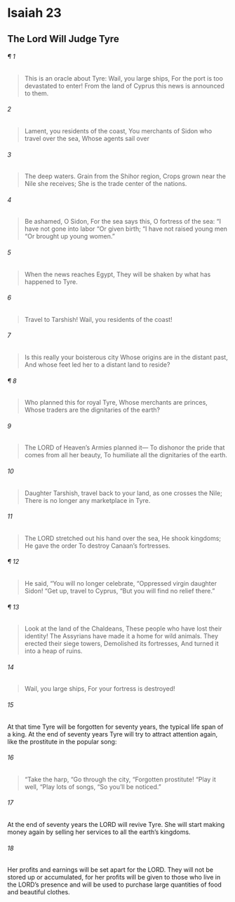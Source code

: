 # Isaiah 23
## The Lord Will Judge Tyre
###### ¶ 1
> This is an oracle about Tyre:
> Wail, you large ships,
> For the port is too devastated to enter!
> From the land of Cyprus this news is announced to them.
###### 2
> Lament, you residents of the coast,
> You merchants of Sidon who travel over the sea,
> Whose agents sail over
###### 3
> The deep waters.
> Grain from the Shihor region,
> Crops grown near the Nile she receives;
> She is the trade center of the nations.
###### 4
> Be ashamed, O Sidon,
> For the sea says this, O fortress of the sea:
> “I have not gone into labor
> “Or given birth;
> “I have not raised young men
> “Or brought up young women.”
###### 5
> When the news reaches Egypt,
> They will be shaken by what has happened to Tyre.
###### 6
> Travel to Tarshish!
> Wail, you residents of the coast!
###### 7
> Is this really your boisterous city
> Whose origins are in the distant past,
> And whose feet led her to a distant land to reside?
###### ¶ 8
> Who planned this for royal Tyre,
> Whose merchants are princes,
> Whose traders are the dignitaries of the earth?
###### 9
> The LORD of Heaven’s Armies planned it—
> To dishonor the pride that comes from all her beauty,
> To humiliate all the dignitaries of the earth.
###### 10
> Daughter Tarshish, travel back to your land, as one crosses the Nile;
> There is no longer any marketplace in Tyre.
###### 11
> The LORD stretched out his hand over the sea,
> He shook kingdoms;
> He gave the order
> To destroy Canaan’s fortresses.
###### ¶ 12
> He said,
> “You will no longer celebrate,
> “Oppressed virgin daughter Sidon!
> “Get up, travel to Cyprus,
> “But you will find no relief there.”
###### ¶ 13
> Look at the land of the Chaldeans,
> These people who have lost their identity!
> The Assyrians have made it a home for wild animals.
> They erected their siege towers,
> Demolished its fortresses,
> And turned it into a heap of ruins.
###### 14
> Wail, you large ships,
> For your fortress is destroyed!
###### 15
At that time Tyre will be forgotten for seventy years, the typical life span of a king. At the end of seventy years Tyre will try to attract attention again, like the prostitute in the popular song:
###### 16
> “Take the harp,
> “Go through the city,
> “Forgotten prostitute!
> “Play it well,
> “Play lots of songs,
> “So you’ll be noticed.”
###### 17
At the end of seventy years the LORD will revive Tyre. She will start making money again by selling her services to all the earth’s kingdoms.
###### 18
Her profits and earnings will be set apart for the LORD. They will not be stored up or accumulated, for her profits will be given to those who live in the LORD’s presence and will be used to purchase large quantities of food and beautiful clothes.
